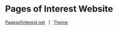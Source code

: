 # Pages of Interest Website

[Pagesofinterest.net](https://pagesofinterest.net) &nbsp; | &nbsp; 
[Theme](https://github.com/wowthemesnet/mundana-theme-jekyll)